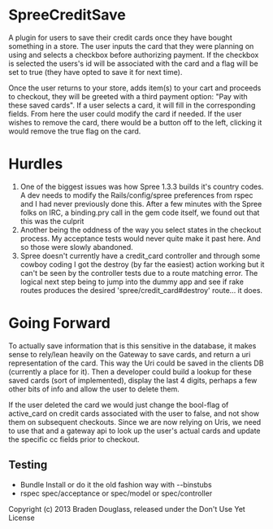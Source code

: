 SpreeCreditSave
===============

A plugin for users to save their credit cards once they have bought something in 
a store. The user inputs the card that they were planning on using and selects a 
checkbox before authorizing payment. If the checkbox is selected the users's id will 
be associated with the card and a flag will be set to true (they have opted to save 
it for next time).

Once the user returns to your store, adds item(s) to your cart and proceeds to checkout, 
they will be greeted with a third payment option: "Pay with these saved cards". If a user 
selects a card, it will fill in the corresponding fields. From here the user could modify 
the card if needed. If the user wishes to remove the card, there would be a button off 
to the left, clicking it would remove the true flag on the card.


Hurdles
=======

1. One of the biggest issues was how Spree 1.3.3
builds it's country codes. A dev needs to modify the Rails/config/spree preferences from 
rspec and I had never previously done this. After a few minutes with the Spree folks on 
IRC, a binding.pry call in the gem code itself, we found out that this was the culprit 
2. Another being the oddness of the way you select states in the checkout process. My 
acceptance tests would never quite make it past here. And so those were slowly abandoned.
3. Spree doesn't currently have a credit_card controller and through some cowboy coding
I got the destroy (by far the easiest) action working but it can't be seen by the controller 
tests due to a route matching error. The logical next step being to jump into the dummy app 
and see if rake routes produces the desired 'spree/credit_card#destroy' route... it does. 

Going Forward
=============

To actually save information that is this sensitive in the database, it makes sense to rely/lean
heavily on the Gateway to save cards, and return a uri representation of the card. This way the 
Uri could be saved in the clients DB (currently a place for it). Then a developer could 
build a lookup for these saved cards (sort of implemented), display the last 4 digits, perhaps a few 
other bits of info and allow the user to delete them.

If the user deleted the card we would just change the bool-flag of active_card on credit cards 
associated with the user to false, and not show them on subsequent checkouts. Since we are now relying 
on Uris, we need to use that and a gateway api to look up the user's actual cards and 
update the specific cc fields prior to checkout.


Testing
-------

- Bundle Install or do it the old fashion way with --binstubs
- rspec spec/acceptance or spec/model or spec/controller

Copyright (c) 2013 Braden Douglass, released under the Don't Use Yet License
